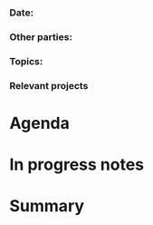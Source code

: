 ### Date:

### Other parties:

### Topics:

### Relevant projects


# Agenda

# In progress notes

# Summary

